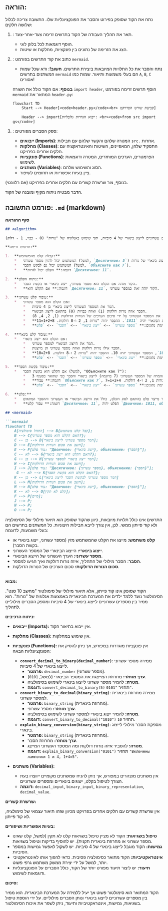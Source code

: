 ## הוראה:

נתח את הקוד שסופק בפירוט והסבר את הפונקציונליות שלו. התשובה צריכה לכלול שלושה חלקים:

1.  **<algorithm>**:
    תאר את תהליך העבודה של הקוד בתרשים זרימה צעד-אחר-צעד.
    *   הוסף דוגמאות לכל בלוק לוגי.
    *   הצג את הזרימה של נתונים בין פונקציות, מחלקות או שיטות.

2.  **<mermaid>**:
    כתוב את קוד התרשים בפורמט `mermaid`.
    *   נתח והסבר את כל התלויות המיובאות ביצירת התרשים.
    **חשוב!**: ודא שכל שמות המשתנים בתרשים `mermaid` הם בעלי משמעות ותיאור. שמות כמו `A`, `B`, `C` אסורים!

    **בנוסף**:
    אם הקוד כולל את השורה `import header`, הוסף תרשים זרימה בפורמט `mermaid` המתאר את `header.py`:
    ```mermaid
    flowchart TD
        Start --> Header[<code>header.py</code><br> קביעת שורש הפרויקט]

        Header --> import[ייבוא הגדרות גלובליות: <br><code>from src import gs</code>]
    ```

3.  **<explanation>**:
    ספק הסברים מפורטים:
    *   **ייבואים (Imports)**: המטרה שלהם והקשר שלהם עם חבילות `src.` אחרות.
    *   **מחלקות (Classes)**: התפקיד שלהן, המאפיינים, השיטות והאינטראקציה עם חלקים אחרים בפרויקט.
    *   **פונקציות (Functions)**: הפרמטרים, הערכים המוחזרים, המטרה ודוגמאות לשימוש.
    *   **משתנים (Variables)**: הסוג והשימוש שלהם.
    *   ציין בעיות אפשריות או תחומים לשיפור.

בנוסף, צור שרשרת קשרים עם חלקים אחרים בפרויקט (אם רלוונטי).

הדבר מבטיח ניתוח מקיף ומובנה של הקוד.
## פורמט התשובה: `.md` (markdown)
**סוף ההוראה**

```markdown
## <algorithm>

הקוד מתאר סימולטור של "מחשב 10 סנט" המיועד ללמד ילדים על המערכת הבינארית. הוא ממיר בין מספרים עשרוניים לייצוג בינארי של 4 סיביות, תוך שימוש באנלוגיה של "נורות" (0 - כבוי, 1 - דלוק).

**תרשים זרימה:**

1.  **קבלת קלט מהמשתמש:**
    *   המשתמש יכול להזין מספר עשרוני (למשל, `Десятичное: 5`) או ייצוג בינארי של נורות (למשל, `Лампочки: 1010`).
    *   המשתמש יכול גם לבקש הסבר (למשל, `Объясните как 7`).
    *   **דוגמה:** הקלט יכול להיות `Десятичное: 11`.

2.  **ניתוח הקלט:**
    *   הקוד מזהה אם הקלט הוא מספר עשרוני, ייצוג בינארי או בקשת הסבר.
    *   **דוגמה:** אם הקלט הוא `Десятичное: 11`, הקוד יזהה זאת כמספר עשרוני.

3.  **עיבוד קלט עשרוני:**
    *   אם הקלט הוא מספר עשרוני:
        *   המר את המספר העשרוני לייצוג בינארי בן 4 סיביות.
        *   הסבר איזה נורות דולקות (1) ואיזה כבויות (0) בהתאם לייצוג הבינארי.
        *   חשב את המספר העשרוני על ידי סיכום הערכים של הנורות הדולקות (1, 2, 4, 8).
        *   **דוגמה:** עבור המספר 11, הייצוג הבינארי יהיה `1011`. ההסבר יהיה "נורות 1, 2 ו-8 דולקות. 1+2+8=11".
        *   **זרימת נתונים:** `מספר עשרוני` --> `ייצוג בינארי` --> `הסבר` --> `פלט`.

4.  **עיבוד קלט בינארי:**
    *   אם הקלט הוא ייצוג בינארי:
        *   המר את הייצוג הבינארי למספר עשרוני.
        *   הסבר אילו נורות דולקות ואיזה מספר עשרוני הן מייצגות.
        *   **דוגמה:** עבור `1010`, המספר העשרוני יהיה 10. ההסבר יהיה "נורות 2 ו-8 דולקות. 2+8=10".
        *   **זרימת נתונים:** `ייצוג בינארי` --> `מספר עשרוני` --> `הסבר` --> `פלט`.

5.  **עיבוד בקשת הסבר:**
    *   אם הקלט הוא בקשת הסבר (למשל, "Объясните как 7"):
        *   בצע את ההמרה של המספר העשרוני (7 בדוגמה) לייצוג בינארי והסבר כפי שתואר בסעיף 3.
        *   **דוגמה:** עבור `Объясните как 7`, הייצוג הבינארי יהיה `0111`. ההסבר יהיה "נורות 1, 2 ו-4 דולקות. 1+2+4=7".
        *   **זרימת נתונים:** `מספר עשרוני` --> `ייצוג בינארי` --> `הסבר` --> `פלט`.

6.  **פלט:**
    *   הקוד מייצר פלט בהתאם לסוג הקלט, כולל את הייצוג הבינארי או העשרוני וההסבר המתאים.
    *   **דוגמה:** עבור קלט `Десятичное: 11`, הפלט יהיה `Двоичное: 1011, объяснение: Включены лампочки 1, 2 и 8, 1+2+8=11`.

## <mermaid>

```mermaid
flowchart TD
    A[התחל סימולציה] --> B{קבל קלט משתמש};
    B --> C{האם הקלט הוא מספר עשרוני?};
    C -- כן --> D[המר מספר עשרוני לייצוג בינארי];
    D --> E[חשב את סכום הנורות הדולקות];
    E --> F[צור פלט: "Двоичное: {ייצוג בינארי}, объяснение: {הסבר}"];
    C -- לא --> G{האם הקלט הוא ייצוג בינארי?};
    G -- כן --> H[המר ייצוג בינארי למספר עשרוני];
    H --> I[חשב את סכום הנורות הדולקות];
    I --> J[צור פלט: "Десятичное: {מספר עשרוני}, объяснение: {הסבר}"];
     G -- לא --> K{האם הקלט הוא בקשת הסבר?};
    K -- כן --> L[המר מספר עשרוני לבקשת הסבר לייצוג בינארי]
    L --> M[חשב את סכום הנורות הדולקות];
    M --> N[צור פלט: "Двоичное: {ייצוג בינארי}, объяснение: {הסבר}"];
    K -- לא --> O[קלט לא תקין];
    F --> P[סיים];
    J --> P;
    N --> P;
    O --> P;

```

התרשים אינו כולל תלויות מיובאות, כיוון שהקוד שסופק הוא תיאור מילולי של הסימולציה ולא קוד פייתון ממשי. לכן, אין צורך לייבא חבילות חיצוניות. כל המשתנים בתרשים הם בעלי משמעות, לדוגמה:
*   **קלט משתמש:** מייצג את הקלט שהמשתמש מזין (מספר עשרוני, ייצוג בינארי או בקשת הסבר).
*   **ייצוג בינארי:** הייצוג הבינארי של המספר העשרוני.
*   **מספר עשרוני:** הערך העשרוני של הייצוג הבינארי.
*  **הסבר**: הסבר מילולי של התהליך, איזה נורות דולקות ואיך הגיעו למספר.
*   **סכום הנורות הדולקות:** סכום הערכים של הנורות הדולקות.

## <explanation>

**מבוא:**

הקוד שסופק אינו קוד פייתון, אלא תיאור מילולי של סימולטור "מחשב 10 סנט". הסימולטור נועד ללמד ילדים את המערכת הבינארית באמצעות אנלוגיה של "נורות". הוא ממיר בין מספרים עשרוניים לייצוג בינארי של 4 סיביות ומספק הסברים מילוליים לתהליך.

**ניתוח הרכיבים:**

*   **ייבואים (Imports):** אין ייבוא בתיאור הקוד.

*   **מחלקות (Classes):** אין שימוש במחלקות.

*   **פונקציות (Functions):** אין פונקציות מוגדרות במפורש, אך ניתן להסיק את הפונקציונליות הבאה:
    *   **`convert_decimal_to_binary(decimal_number)`**: ממירה מספר עשרוני לייצוג בינארי של 4 סיביות.
        *   **פרמטר:** `decimal_number` (מספר עשרוני).
        *   **ערך מוחזר:** מחרוזת המייצגת את המספר הבינארי (למשל, `0101`).
        *   **מטרה:** להמיר מספר עשרוני לייצוג בינארי לשימוש בסימולציה.
        *   **דוגמה:** `convert_decimal_to_binary(5)` תחזיר `"0101"`.
    *   **`convert_binary_to_decimal(binary_string)`**: ממירה מחרוזת בינארית למספר עשרוני.
        *   **פרמטר:** `binary_string` (מחרוזת בינארית).
        *   **ערך מוחזר:** מספר עשרוני.
        *   **מטרה:** להמיר ייצוג בינארי למספר עשרוני לשימוש בסימולציה.
        *   **דוגמה:** `convert_binary_to_decimal("1010")` תחזיר `10`.
    *  **`explain_binary_conversion(binary_string)`**: מספקת הסבר מילולי לייצוג בינארי.
        *   **פרמטר:**  `binary_string` (מחרוזת בינארית).
        *   **ערך מוחזר:** מחרוזת הסבר.
        *   **מטרה:** להסביר איזה נורות דולקות ומה המספר העשרוני המייצג.
        *   **דוגמה:** `explain_binary_conversion("0101")` תחזיר `"Включены лампочки 1 и 4, 1+4=5"`.

*   **משתנים (Variables):**
    *   אין משתנים מוצהרים במפורש, אך ניתן להניח שמשתנים מקומיים ייווצרו בעת הצורך לטיפול בקלט, ייצוגים בינאריים ומספרים עשרוניים.
    *   **דוגמה:** `decimal_input`, `binary_input`, `binary_representation`, `decimal_value`.

**שרשרת קשרים:**

אין שרשרת קשרים עם חלקים אחרים בפרויקט מכיוון שזהו תיאור עצמאי של סימולציה, לא קוד פייתון.

**בעיות אפשריות ושיפורים:**

*   **טיפול בשגיאות:** הקוד לא מציין טיפול בשגיאות קלט לא תקין (למשל, קלט שאינו מספר עשרוני או מחרוזת בינארית תקנית). יש להוסיף בדיקות וטיפול בשגיאות.
*   **גמישות:** הקוד מוגבל לייצוג בינארי של 4 סיביות. יש לשקול לאפשר גמישות במספר הסיביות.
*   **אינטראקטיביות:** הקוד מתואר כסימולציה פסיבית. כדאי להפוך אותו לאינטראקטיבי יותר, למשל על ידי יצירת ממשק משתמש גרפי פשוט.
*   **תיעוד:** יש ליצור תיעוד מפורט יותר של הקוד, כולל הסברים על הפונקציונליות ודוגמאות לשימוש.

**סיכום:**

הקוד המתואר הוא סימולטור פשוט אך יעיל ללמידה על המערכת הבינארית. הוא ממיר בין מספרים עשרוניים לייצוג בינארי ונותן הסברים מילוליים. על ידי הוספת טיפול בשגיאות, גמישות, אינטראקטיביות ותיעוד, ניתן לשפר את איכות הסימולטור.
```